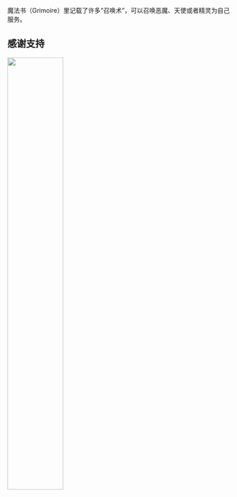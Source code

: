 魔法书（Grimoire）里记载了许多“召唤术”，可以召唤恶魔、天使或者精灵为自己服务。





## 感谢支持
<img src="https://leunggeorge.github.io/src_img/donate-shou-kuan.png" width="50%" height="50%">